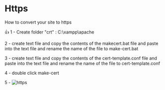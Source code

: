 # Https
How to convert your site to https


:+1: 1 - Create folder "crt" : C:\xampp\apache

2 - create text file and copy the contents of the makecert.bat file and paste into the text file and rename the name of the file to make-cert.bat

3 - create text file and copy the contents of the cert-template.conf file and paste into the text file and rename the name of the file to cert-template.conf

4 - double click make-cert

5 - 
![https](https://user-images.githubusercontent.com/79239771/123964358-3e224380-d9ab-11eb-86ef-9d29d537cbcd.PNG)




